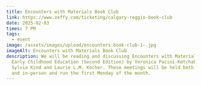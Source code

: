 ```yaml
---
title: Encounters with Materials Book Club
link: https://www.zeffy.com/ticketing/calgary-reggio-book-club
date: 2025-02-03
times: 7 PM
tags:
  - event
image: /assets/images/upload/encounters-book-club-1-.jpg
imageAlt: Encounters with Materials Book Club
description: We will be reading and discussing Encounters with Materials in
  Early Childhood Education (Second Edition) by Veronica Pacini-Ketchabaw,
  Sylvia Kind and Laurie L.M. Kocher. These meetings will be held both online
  and in-person and run the first Monday of the month.
---
```


